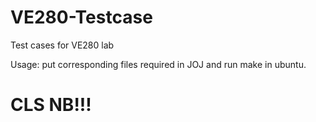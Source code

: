 # VE280-Testcase
Test cases for VE280 lab


Usage: put corresponding files required in JOJ and run make in ubuntu.

# CLS NB!!!
